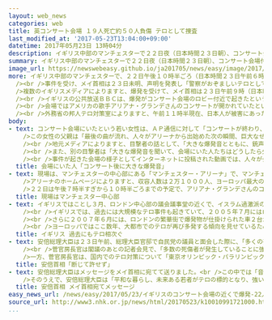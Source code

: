 ```yaml
---
layout: web_news
categories: web
title: 英コンサート会場 １９人死亡約５０人負傷 テロとして捜査
last_modified_at: '2017-05-23T13:04:00+09:00'
datetime: 2017年05月23日 13時04分
description: イギリス中部のマンチェスターで２２日夜（日本時間２３日朝）、コンサート会場付近で爆発があり、これまでに１９人が死亡、およそ５０人がけがをしました。警察はテロ事件として捜査していることを明らかにし、メイ首相も「事件の全容解明に力を尽くす」とする声明を発表しました。
summary: イギリス中部のマンチェスターで２２日夜（日本時間２３日朝）、コンサート会場付近で爆発があり、これまでに１９人が死亡、およそ５０人がけがをしました。警察はテロ事件として捜査していることを明らかにし、メイ首相も「事件の全容解明に力を尽くす」とする声明を発表しました。
image_url: https://newswebeasy.github.io/ja201705/news/easy/image/2017/05/23/k10010991721000.jpg
more: イギリス中部のマンチェスターで、２２日午後１０時半ごろ（日本時間２３日午前６時半ごろ）、大勢の観客がいるコンサート会場付近で爆発がありました。<br />地元の警察によりますと、この爆発でこれまでに１９人が死亡、およそ５０人がけがをして病院で手当てを受けているということで、警察はテロ事件として捜査していることを明らかにしました。<br
  /><br />事件を受け、メイ首相は２３日未明、声明を発表し「警察がおぞましいテロとして捜査している事件について、われわれは全容解明に全力を注いでいる」と述べました。そのうえで「私たちの思いは犠牲者と被害を受けた人たちの家族とともにある」と述べました。<br
  />複数のイギリスメディアによりますと、爆発を受けて、メイ首相は２３日午前９時（日本時間午後５時）から治安担当の閣僚らが参加する緊急の対策会議を開くということです。<br
  /><br />イギリスの公共放送ＢＢＣは、爆発がコンサート会場のロビー付近で起きたという情報があると伝えていますが、施設側は「コンサートが終わり人々が帰ろうとしているときに、会場の外の公共の場で事件が起きた」という声明を発表しています。<br
  /><br />会場ではアメリカの歌手アリアナ・グランデさんのコンサートが開かれていたということで、会場で撮影されたと見られる映像には、大勢の観客がパニックに陥り、悲鳴を上げながら逃げ出す姿が映っています。<br
  /><br />外務省の邦人テロ対策室によりますと、午前１１時半現在、日本人が被害にあったという情報は入っておらず、引き続き確認を進めているということです。
body:
- text: コンサート会場にいたという若い女性は、ＡＰ通信に対して「コンサートが終わり、皆が立ち去ろうとしていたとき、突然大きな爆発音が聞こえた。座席が揺れて、人々が逃げ始め、泣き叫んでいた」と当時の状況について話しました。<br
    />この女性の父親は「最後の曲が流れ、人々がアリーナから出始めた次の瞬間、巨大なせん光が見え、ものすごい勢いの風が吹いた。何が起きたのかと思っていたら、次第に嫌な臭いが立ちこめてきた。すばらしいコンサートだと思い、子どもたちを連れてきたのに、最悪の思い出になってしまった。なぜ罪のない人たちがこんな目に遭わなければならないのか」と、怒りをあらわにしていました。<br
    /><br />地元メディアによりますと、目撃者の話として、「大きな爆発音とともに、銃声のような音が聞こえた」とか、「大きな爆発があり、自分の席でも振動を感じ、現場は混乱していた。会場にいた人たちは、走ったり、叫んだりしながら現場から離れようと必死だった」などと伝えています。<br
    /><br />また、別の目撃者は「大きな爆発音を聞いて、会場にいた人たちはどうしたら外に出られるのかを尋ねていた。多くの人が救急車で手当てを受けているのを見た」と話しているということです。<br
    /><br />事件が起きた会場の様子としてインターネットに投稿された動画では、人々が会場の出口に向かっていたところ、突然「ドーン」という鈍い爆発音が遠くから聞こえて、その直後に叫び声も聞こえます。会場の中では煙や炎は見えず、そばにいる若い女性が「今の音、聞いた？何が起きたの？」と言うと、人々が逃げ始め、会場が一瞬でパニックになる様子が捉えられています。
  title: 会場にいた人「コンサート後に大きな爆発音」
- text: 現場は、マンチェスターの中心部にある「マンチェスター・アリーナ」で、マンチェスター・ビクトリア駅に隣接し、観光客に人気のマンチェスター大聖堂から数百メートルの距離にあります。<br
    />アリーナのホームページによりますと、収容人数は２万１０００人、ヨーロッパ最大の屋内競技場で、１９９５年に運営を始めて以来、Ｕ２やローリング・ストーンズといった著名なアーティストがコンサートを開いてきたほか、バスケットボールや水泳の国際大会などスポーツの会場としても親しまれてきました。<br
    />２２日は午後７時半すぎから１０時半ごろまでの予定で、アリアナ・グランデさんのコンサートが開かれていました。
  title: 現場はマンチェスター中心部
- text: イギリスではことし３月、ロンドン中心部の議会議事堂の近くで、イスラム過激派の影響を受けたと見られる男が車で歩行者を次々とはねたあと、ナイフで警察官に襲いかかり、５人が犠牲になる事件が起きたほか、先月（４月）にも議会議事堂前から首相官邸につながる大通りで、刃物を隠し持っていた男がテロを企てた疑いで警察に拘束されました。<br
    /><br />イギリスでは、過去には大規模なテロ事件も起きていて、２００５年７月にはロンドンで朝の通勤時間帯に地下鉄の車両やバスが相次いで爆破され、５２人が死亡、およそ７００人が重軽傷を負う同時多発テロ事件が起きました。<br
    /><br />さらに２００７年６月には、ロンドンの繁華街で爆発物が仕掛けられた車２台が見つかったのに続き、イギリス北部、スコットランドのグラスゴーで、空港の建物に車が突っ込んで炎上しました。<br
    /><br />ヨーロッパではここ数年、大都市でのテロが再び多発する傾向を見せているため、イギリス国内でも警察をはじめ治安当局がテロへの警戒を強化していました。
  title: イギリス 過去にもテロ相次ぐ
- text: 安倍総理大臣は２３日午前、総理大臣官邸で自民党の議員と面会した際に、「多くの死傷者の方々がおられるということで、亡くなった方々にお悔やみ申し上げる。また負傷した方々にお見舞いを申し上げたい。テロは断じて許せず、どんな理由があれ、テロを根絶しなければならない。無辜（むこ）の民を傷つけるテロを根絶していくためにも、しっかりと国際社会と連携していきたい」と述べました。<br
    /><br />菅官房長官は閣議のあとの記者会見で、「多数の死傷者が発生していることに強い衝撃を覚えている。仮にテロだとすれば、このような卑劣なテロ行為は断じて許すことはできず、断固として非難する。日本はイギリスの皆さんに対し強い連帯を表明したい」と述べました。そのうえで、菅官房長官は「事件直後、現地在外公館に現地対策本部を立ち上げ、情報収集を進めるとともに、日本人の安否確認に全力を挙げて取り組んでいるが、現時点までに日本人が巻き込まれたとの情報には接していない」と述べました。<br
    />一方、菅官房長官は、国内でのテロ対策について「東京オリンピック・パラリンピックの開催を控え、安全確保は開催国の最大の責務であり、国際社会と連携し、危機感を持ってテロ対策に万全を期している。国際テロ情報収集ユニットを新設して、官邸直轄で情報の収集・集約を行う体制をとっている。さらに水際対策、重要施設やソフトターゲットの警戒・警備の、官民一体となったテロ対策も一層強化している」と述べました。
  title: 安倍首相「断じて許せず」
- text: 安倍総理大臣はメッセージをメイ首相に宛てて送りました。<br />この中では「音楽を愛する多くの若者が集まるコンサート会場で凄惨（せいさん）なテロが起きたことに大きな衝撃を受けている。日本国政府および日本国民を代表して、犠牲となった方々に対し心からの哀悼の意を表するとともに、負傷された方々にお見舞いを申し上げる」としています。<br
    />そのうえで、安倍総理大臣は「平和な暮らし、未来ある若者がテロの標的となり、強い憤りを禁じ得ない。この困難な時に心からの連帯を表明する。Ｇ７サミットにおいて、テロに断固として立ち向かうＧ７の強い決意を表明したい。日本は引き続きイギリスをはじめとする国際社会と手を携えてテロと闘う決意だ」としています。
  title: 安倍首相 メイ首相宛てメッセージ
easy_news_url: /news/easy/2017/05/23/イギリスのコンサート会場の近くで爆発-22人が亡くなる/
source_url: http://www3.nhk.or.jp/news/html/20170523/k10010991721000.html
...
```

